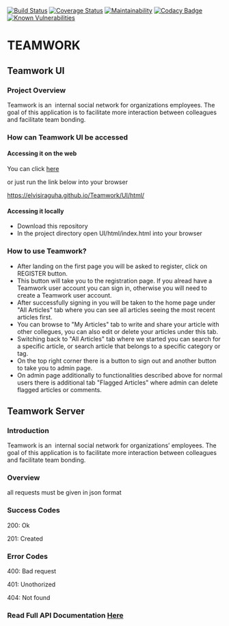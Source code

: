 [![Build Status](https://travis-ci.org/elvisiraguha/Teamwork.svg?branch=develop)](https://travis-ci.org/elvisiraguha/Teamwork)
[![Coverage Status](https://coveralls.io/repos/github/elvisiraguha/Teamwork/badge.svg?branch=develop)](https://coveralls.io/github/elvisiraguha/Teamwork?branch=develop)
[![Maintainability](https://api.codeclimate.com/v1/badges/7876705da70013697d24/maintainability)](https://codeclimate.com/github/elvisiraguha/Teamwork/maintainability)
[![Codacy Badge](https://api.codacy.com/project/badge/Grade/d15baa1d7de74695b344a5f76131a1d3)](https://www.codacy.com/manual/elvisiraguha/Teamwork?utm_source=github.com&utm_medium=referral&utm_content=elvisiraguha/Teamwork&utm_campaign=Badge_Grade)
[![Known Vulnerabilities](https://snyk.io//test/github/elvisiraguha/Teamwork/badge.svg?targetFile=package.json)](https://snyk.io//test/github/elvisiraguha/Teamwork?targetFile=package.json)

# TEAMWORK

## Teamwork UI

### Project Overview

Teamwork is an ​ internal social network for organizations employees. The goal of this
application is to facilitate more interaction between colleagues and facilitate team bonding.

### How can Teamwork UI be accessed

#### Accessing it on the web

You can click [here](https://elvisiraguha.github.io/Teamwork/UI/html/)

or just run the link below into your browser

<https://elvisiraguha.github.io/Teamwork/UI/html/>

#### Accessing it locally

- Download this repository
- In the project directory open UI/html/index.html into your browser

### How to use Teamwork?

- After landing on the first page you will be asked to register, click on REGISTER button.
- This button will take you to the registration page. If you alread have a Teamwork user account you can sign in, otherwise you will need to create a Teamwork user account.
- After successfully signing in you will be taken to the home page under "All Articles" tab where you can see all articles seeing the most recent articles first.
- You can browse to "My Articles" tab to write and share your article with other collegues, you can also edit or delete your articles under this tab.
- Switching back to "All Articles" tab where we started you can search for a specific article, or search article that belongs to a specific category or tag.
- On the top right corner there is a button to sign out and another button to take you to admin page.
- On admin page additionally to functionalities described above for normal users there is additional tab "Flagged Articles" where admin can delete flagged articles or comments.

## Teamwork Server

### Introduction

Teamwork is an ​ internal social network for organizations’ employees. The goal of this application is to facilitate more interaction between colleagues and facilitate team bonding.

### Overview

all requests must be given in json format

### Success Codes

200: Ok

201: Created

### Error Codes

400: Bad request

401: Unothorized

404: Not found

### Read Full API Documentation [Here](https://documenter.getpostman.com/view/8269028/SVn2Nvfh?version=latest)
